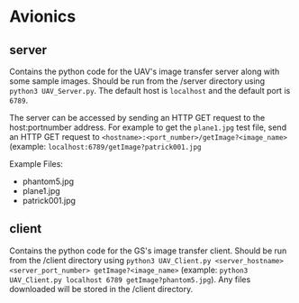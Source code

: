 # Avionics

## server
Contains the python code for the UAV's image transfer server along with some sample images. Should
be run from the /server directory using ```python3 UAV_Server.py```. The default host is
```localhost``` and the default port is ```6789```.

The server can be accessed by sending an HTTP GET request to the host:portnumber address. For example
to get the ```plane1.jpg``` test file, send an HTTP GET request to ```<hostname>:<port_number>/getImage?<image_name>```
(example: ```localhost:6789/getImage?patrick001.jpg```

Example Files:
- phantom5.jpg
- plane1.jpg
- patrick001.jpg

## client
Contains the python code for the GS's image transfer client. Should be run from the /client directory
using ```python3 UAV_Client.py <server_hostname> <server_port_number> getImage?<image_name>```
(example: ```python3 UAV_Client.py localhost 6789 getImage?phantom5.jpg```). Any files downloaded will
be stored in the /client directory.
